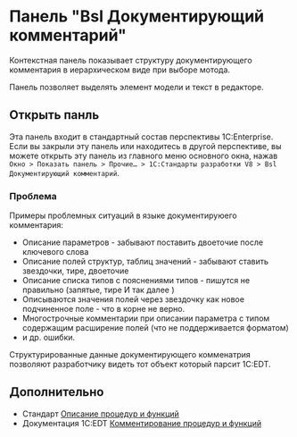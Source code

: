 # Панель "Bsl Документирующий комментарий"

Контекстная панель показывает структуру документирующего комментария в иерархическом виде при выборе мотода.

Панель позволяет выделять элемент модели и текст в редакторе.

## Открыть панль

Эта панель входит в стандартный состав перспективы 1С:Enterprise. Если вы закрыли эту панель или находитесь в другой перспективе, вы можете открыть эту панель из главного меню основного окна, нажав `Окно > Показать панель > Прочие… > 1С:Стандарты разработки V8 > Bsl Документирующий комментарий`.

### Проблема

Примеры проблемных ситуаций в языке документируюего комментария:

- Описание параметров - забывают поставить двоеточие после ключевого слова
- Описание полей структур, таблиц значений - забывают ставить звездочки, тире, двоеточие
- Описание списка типов с пояснениями типов - пишутся не правильно (запятые, тире И так далее )
- Описываются значения полей через звездочку как новое подчиненное поле - что в корне не верно.
- Многострочные комментарии при описании параметра с типом содержащим расширение полей (что не поддерживается форматом)
- и др. ошибки.


Структурированные данные документирующего комменатрия позволяют разработчику видеть тот объект который парсит 1C:EDT.

## Дополнительно

- Стандарт [Описание процедур и функций](https://its.1c.ru/db/v8std#content:453:hdoc)
- Документация 1C:EDT [Комментирование процедур и функций](https://its.1c.ru/db/edtdoc#content:330:hdoc)

